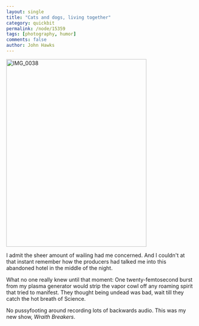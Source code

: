 ```yaml
---
layout: single 
title: "Cats and dogs, living together" 
category: quickbit
permalink: /node/15359
tags: [photography, humor] 
comments: false 
author: John Hawks 
---
```


<div class="middle-picture">
<a href="http://www.flickr.com/photos/johnhawks/5530609707/" title="IMG_0038 by John Hawks, on Flickr"><img src="http://farm6.static.flickr.com/5051/5530609707_ab12617027.jpg" width="374" height="500" alt="IMG_0038" /></a>
</div>

I admit the sheer amount of wailing had me concerned. And I couldn't at that instant remember how the producers had talked me into this abandoned hotel in the middle of the night. 

What no one really knew until that moment: One twenty-femtosecond burst from my plasma generator would strip the vapor cowl off any roaming spirit that tried to manifest. They thought being undead was bad, wait till they catch the hot breath of Science. 

No pussyfooting around recording lots of backwards audio. This was my new show, <i>Wraith Breakers</i>. 

